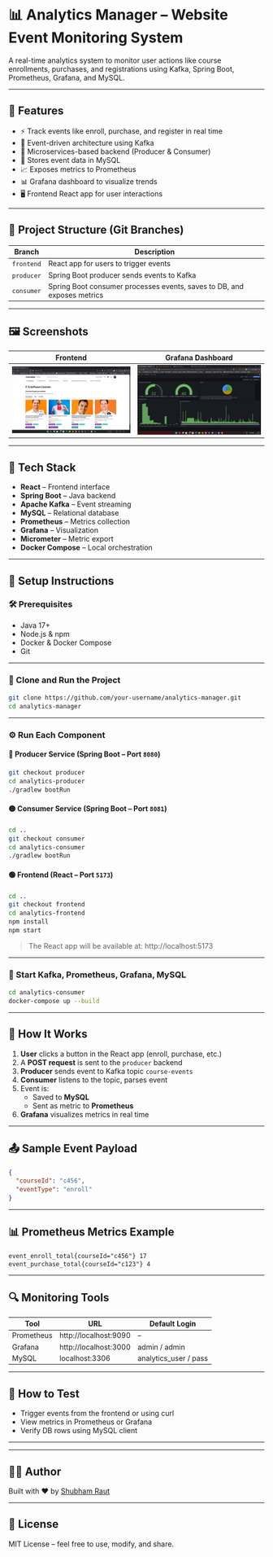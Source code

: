 
# 📊 Analytics Manager – Website Event Monitoring System

A real-time analytics system to monitor user actions like course enrollments, purchases, and registrations using Kafka, Spring Boot, Prometheus, Grafana, and MySQL.

---

## 🌟 Features

- ⚡ Track events like enroll, purchase, and register in real time
- 🧵 Event-driven architecture using Kafka
- 🎯 Microservices-based backend (Producer & Consumer)
- 💾 Stores event data in MySQL
- 📈 Exposes metrics to Prometheus
- 📊 Grafana dashboard to visualize trends
- 🖥️ Frontend React app for user interactions

---

## 🧱 Project Structure (Git Branches)

| Branch      | Description                          |
|-------------|--------------------------------------|
| `frontend`  | React app for users to trigger events |
| `producer`  | Spring Boot producer sends events to Kafka |
| `consumer`  | Spring Boot consumer processes events, saves to DB, and exposes metrics |

---

## 🖼️ Screenshots


| Frontend                              | Grafana Dashboard                   |
|---------------------------------------|-------------------------------------|
| ![Frontend](screenshots/frontend.png) | ![Grafana](screenshots/grafana.png) |

---

## 🔧 Tech Stack

- **React** – Frontend interface
- **Spring Boot** – Java backend
- **Apache Kafka** – Event streaming
- **MySQL** – Relational database
- **Prometheus** – Metrics collection
- **Grafana** – Visualization
- **Micrometer** – Metric export
- **Docker Compose** – Local orchestration

---

## 🚀 Setup Instructions

### 🛠️ Prerequisites

- Java 17+
- Node.js & npm
- Docker & Docker Compose
- Git

---

### 🧬 Clone and Run the Project

```bash
git clone https://github.com/your-username/analytics-manager.git
cd analytics-manager
```

---

### ⚙️ Run Each Component

#### 🔵 Producer Service (Spring Boot – Port `8080`)

```bash
git checkout producer
cd analytics-producer
./gradlew bootRun
```

#### 🟡 Consumer Service (Spring Boot – Port `8081`)

```bash
cd ..
git checkout consumer
cd analytics-consumer
./gradlew bootRun
```

#### 🟢 Frontend (React – Port `5173`)

```bash
cd ..
git checkout frontend
cd analytics-frontend
npm install
npm start
```

> The React app will be available at: http://localhost:5173

---

### 🐳 Start Kafka, Prometheus, Grafana, MySQL

```bash
cd analytics-consumer
docker-compose up --build
```

---

## 🎯 How It Works

1. **User** clicks a button in the React app (enroll, purchase, etc.)
2. A **POST request** is sent to the `producer` backend
3. **Producer** sends event to Kafka topic `course-events`
4. **Consumer** listens to the topic, parses event
5. Event is:
    - Saved to **MySQL**
    - Sent as metric to **Prometheus**
6. **Grafana** visualizes metrics in real time

---

## 📤 Sample Event Payload

```json
{
  "courseId": "c456",
  "eventType": "enroll"
}
```

---

## 📊 Prometheus Metrics Example

```
event_enroll_total{courseId="c456"} 17
event_purchase_total{courseId="c123"} 4
```

---

## 🔍 Monitoring Tools

| Tool        | URL                       | Default Login        |
|-------------|---------------------------|-----------------------|
| Prometheus  | http://localhost:9090     | –                     |
| Grafana     | http://localhost:3000     | admin / admin         |
| MySQL       | localhost:3306            | analytics_user / pass |

---

## 🧪 How to Test

- Trigger events from the frontend or using curl
- View metrics in Prometheus or Grafana
- Verify DB rows using MySQL client

---

---

## 👨‍💻 Author

Built with ❤️ by [Shubham Raut](https://github.com/ShubhamRaut280)

---

## 📜 License

MIT License – feel free to use, modify, and share.
